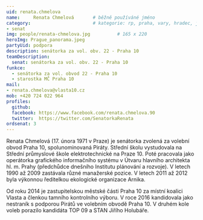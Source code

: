```yaml
---
uid: renata.chmelova
name:     Renata Chmelová	  	# běžně používáné jméno
category:                 		# kategorie: rp, praha, vary, hradec, jmk, senat
- senat
img: people/renata-chmelova.jpg          # 165 x 220
heroImg: Prague_panorama.jpeg
partyUid: podpora
description: senátorka za vol. obv. 22 - Praha 10
teamDescription:
  senat: senátorka za vol. obv. 22 - Praha 10
funkce:
  - senátorka za vol. obvod 22 - Praha 10
  - starostka MČ Praha 10
mail:
- renata.chmelova@vlasta10.cz
mob: +420 724 022 964
profiles:
  github:                 
  facebook: https://www.facebook.com/renata.chmelova.90
  twitter: 	https://twitter.com/SenatorkaRenata
ordsenat: 3
---
```


Renata Chmelová (17. února 1971 v Praze) je senátorka zvolená za volební obvod Praha 10, spolunominovaná Piráty. Střední školu vystudovala na Střední průmyslové škole elektrotechnické na Praze 10. Poté pracovala jako operátorka grafického informačního systému v Útvaru hlavního architekta hl. m. Prahy (předchůdce dnešního Institutu plánování a rozvoje). V letech 1990 až 2009 zastávala různé manažerské pozice. V letech 2011 až 2012 byla výkonnou ředitelkou ekologické organizace Arnika.

Od roku 2014 je zastupitelskou městské části Praha 10 za místní koalici Vlasta a členkou tamního kontrolního výboru. V roce 2016 kandidovala jako nestraník s podporou Pirátů ve volebním obvodě Praha 10. V druhém kole voleb porazilo kandidáta TOP 09 a STAN Jiřího Holubáře.
